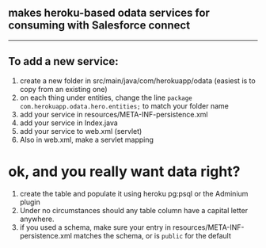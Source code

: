 ## makes heroku-based odata services for consuming with Salesforce connect

---

## To add a new service:

1. create a new folder in src/main/java/com/herokuapp/odata (easiest is to copy from an existing one)
2. on each thing under entities, change the line `package com.herokuapp.odata.hero.entities;` to match your folder name
3. add your service in resources/META-INF-persistence.xml
4. add your service in Index.java
5. add your service to web.xml (servlet)
6. Also in web.xml, make a servlet mapping


# ok, and you really want data right?
1. create the table and populate it using heroku pg:psql or the Adminium plugin
2. Under no circumstances should any table column have a capital letter anywhere.
3. if you used a schema, make sure your entry in resources/META-INF-persistence.xml matches the schema, or is `public` for the default